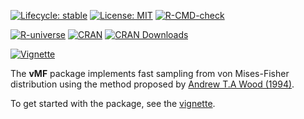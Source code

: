 <!-- badges: start -->
  [![Lifecycle: stable](https://img.shields.io/badge/Lifecycle-Stable-blue.svg)](https://lifecycle.r-lib.org/articles/stages.html#stable)
  [![License: MIT](https://img.shields.io/badge/License-MIT-yellow.svg)](https://opensource.org/licenses/MIT)
  [![R-CMD-check](https://github.com/ahoundetoungan/vMF/actions/workflows/R-CMD-check.yml/badge.svg)](https://github.com/ahoundetoungan/vMF/actions/workflows/R-CMD-check.yml)

  [![R-universe](https://ahoundetoungan.r-universe.dev/badges/vMF)](https://ahoundetoungan.r-universe.dev/vMF)
  [![CRAN](https://www.r-pkg.org/badges/version/vMF)](https://CRAN.R-project.org/package=vMF)
  [![CRAN Downloads](https://img.shields.io/endpoint?url=https://ahoundetoungan.github.io/cranlogs/badges/vMF.json)](https://cran.r-project.org/package=vMF)

  [![Vignette](https://img.shields.io/badge/Vignette-blue.svg)](https://nbviewer.org/github/ahoundetoungan/vMF/blob/master/doc/vMF.pdf)

<!-- badges: end -->

The **vMF** package implements fast sampling from von Mises-Fisher distribution using the method proposed by [Andrew T.A Wood (1994)](https://doi.org/10.1080/03610919408813161).


To get started with the package, see the [vignette](https://nbviewer.jupyter.org/github/ahoundetoungan/vMF/blob/master/doc/vMF.pdf).
